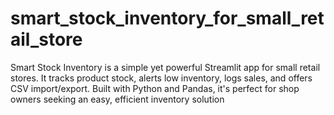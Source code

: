 # smart_stock_inventory_for_small_retail_store
Smart Stock Inventory is a simple yet powerful Streamlit app for small retail stores. It tracks product stock, alerts low inventory, logs sales, and offers CSV import/export. Built with Python and Pandas, it's perfect for shop owners seeking an easy, efficient inventory solution
